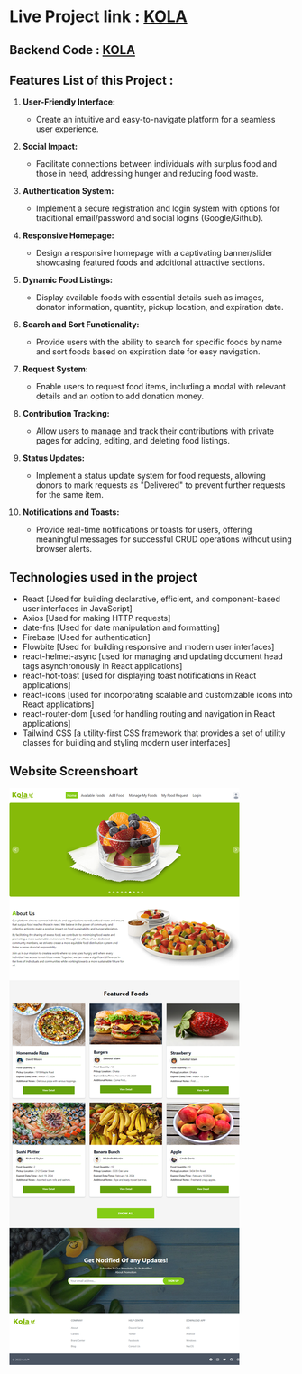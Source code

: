 # Live Project link : [KOLA](https://kola-sakib.netlify.app/)

## Backend Code : [KOLA](https://github.com/Sakebul-islam/kola-server-side.git)

## Features List of this Project :

1. **User-Friendly Interface:**

   - Create an intuitive and easy-to-navigate platform for a seamless user experience.

2. **Social Impact:**

   - Facilitate connections between individuals with surplus food and those in need, addressing hunger and reducing food waste.

3. **Authentication System:**

   - Implement a secure registration and login system with options for traditional email/password and social logins (Google/Github).

4. **Responsive Homepage:**

   - Design a responsive homepage with a captivating banner/slider showcasing featured foods and additional attractive sections.

5. **Dynamic Food Listings:**

   - Display available foods with essential details such as images, donator information, quantity, pickup location, and expiration date.

6. **Search and Sort Functionality:**

   - Provide users with the ability to search for specific foods by name and sort foods based on expiration date for easy navigation.

7. **Request System:**

   - Enable users to request food items, including a modal with relevant details and an option to add donation money.

8. **Contribution Tracking:**

   - Allow users to manage and track their contributions with private pages for adding, editing, and deleting food listings.

9. **Status Updates:**

   - Implement a status update system for food requests, allowing donors to mark requests as "Delivered" to prevent further requests for the same item.

10. **Notifications and Toasts:**
    - Provide real-time notifications or toasts for users, offering meaningful messages for successful CRUD operations without using browser alerts.

## Technologies used in the project

- React [Used for building declarative, efficient, and component-based user interfaces in JavaScript]
- Axios [Used for making HTTP requests]
- date-fns [Used for date manipulation and formatting]
- Firebase [Used for authentication]
- Flowbite [Used for building responsive and modern user interfaces]
- react-helmet-async [used for managing and updating document head tags asynchronously in React applications]
- react-hot-toast [used for displaying toast notifications in React applications]
- react-icons [used for incorporating scalable and customizable icons into React applications]
- react-router-dom [used for handling routing and navigation in React applications]
- Tailwind CSS [a utility-first CSS framework that provides a set of utility classes for building and styling modern user interfaces]

## Website Screenshoart
![KOLA!](https://raw.githubusercontent.com/Sakebul-islam/Kola/main/src/assets/images/kola-sakib.netlify.app_.png)
